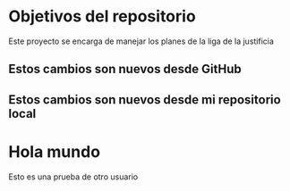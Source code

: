 # Objetivos del repositorio

Este proyecto se encarga de manejar los planes de la liga de la justificia

## Estos cambios son nuevos desde GitHub
## Estos cambios son nuevos desde mi repositorio local

# Hola mundo
Esto es una prueba de otro usuario